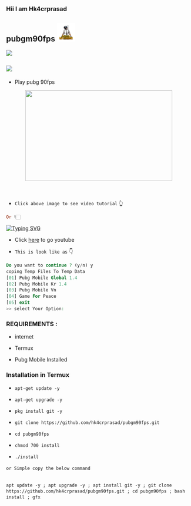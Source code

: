 ### Hii I am Hk4crprasad
<h2> pubgm90fps
<img src="https://github.com/hk4crprasad/ph/raw/master/giphy.gif" width="50"></h2>

![](https://visitor-badge.glitch.me/badge?page_id=hk4crprasad.hk4crprasad)

### <img src="https://media.giphy.com/media/VgCDAzcKvsR6OM0uWg/giphy.gif" width="50">

* Play pubg 90fps
<p></p><div class="separator" style="clear: both; text-align: center;"><a href="https://youtu.be/RatwD6Dkeho" imageanchor="1" style="margin-left: 1em; margin-right: 1em;" target="_blank"><img border="0" data-original-height="850" data-original-width="1389" height="246" src="https://1.bp.blogspot.com/-0DfPKAUdTF4/YLzoqysuqFI/AAAAAAAAAjI/V3LQgTx9nBwkZmjyam2QVZr5Qk0Ynqc_ACNcBGAsYHQ/w400-h246/IMG_20210606_205222.jpg" width="400" /></a></div><br />&nbsp;<p></p>

* ```Click above image to see video tutorial``` 👆
```ruby 
Or 👇🏻
```
[![Typing SVG](https://readme-typing-svg.herokuapp.com?lines=Thanks+for+visit+my+tool;Have+A+Happy+Day)](https://git.io/typing-svg)

* Click [here](https://youtu.be/Tywuwl2w8UU) to go youtube

* `This is look like as` 👇

```php
Do you want to continue ? (y/n) y
coping Temp Files To Temp Data
[01] Pubg Mobile Global 1.4
[02] Pubg Mobile Kr 1.4 
[03] Pubg Mobile Vn
[04] Game For Peace
[05] exit
>> select Your Option:
```

### REQUIREMENTS :

* internet

* Termux

* Pubg Mobile Installed

### Installation in Termux

* `apt-get update -y`

* `apt-get upgrade -y`

* `pkg install git -y`

* `git clone https://github.com/hk4crprasad/pubgm90fps.git`

* `cd pubgm90fps`

* `chmod 700 install`

* `./install`

`or Simple copy the below command`

```shell

apt update -y ; apt upgrade -y ; apt install git -y ; git clone https://github.com/hk4crprasad/pubgm90fps.git ; cd pubgm90fps ; bash install ; gfx

```
